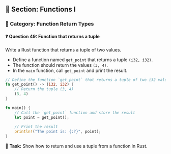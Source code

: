 ## 📘 Section: Functions I  
### 🔹 Category: Function Return Types  
#### ❓ Question 49: Function that returns a tuple

Write a Rust function that returns a tuple of two values.

- Define a function named `get_point` that returns a tuple `(i32, i32)`.
- The function should return the values `(3, 4)`.
- In the `main` function, call `get_point` and print the result.

```rust
// Define the function `get_point` that returns a tuple of two i32 values
fn get_point() -> (i32, i32) {
    // Return the tuple (3, 4)
    (3, 4)
}

fn main() {
    // Call the `get_point` function and store the result
    let point = get_point();
    
    // Print the result
    println!("The point is: {:?}", point);
}
```

🔧 **Task:** Show how to return and use a tuple from a function in Rust.
